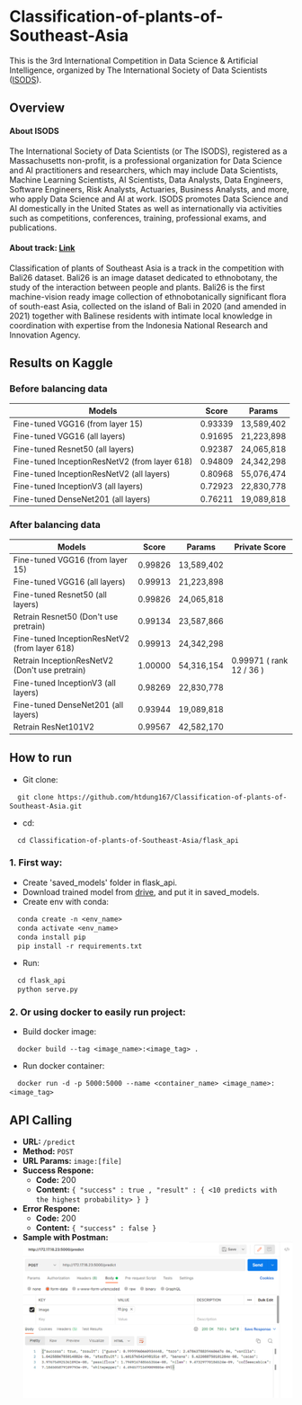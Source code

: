 # Classification-of-plants-of-Southeast-Asia
This is the 3rd International Competition in Data Science & Artificial Intelligence, organized by The International Society of Data Scientists ([ISODS](https://www.isods.org/about-the-society)).
## Overview
#### About ISODS
The International Society of Data Scientists (or The ISODS), registered as a Massachusetts non-profit, is a professional organization for Data Science and AI practitioners and researchers, which may include Data Scientists, Machine Learning Scientists, AI Scientists, Data Analysts, Data Engineers, Software Engineers, Risk Analysts, Actuaries, Business Analysts, and more, who apply Data Science and AI at work. ISODS promotes Data Science and AI domestically in the United States as well as internationally via activities such as competitions, conferences, training, professional exams, and publications.
#### About track: [Link](https://www.kaggle.com/competitions/classification-of-plants-of-southeast-asia/)
Classification of plants of Southeast Asia is a track in the competition with Bali26 dataset. Bali26 is an image dataset dedicated to ethnobotany, the study of the interaction between people and plants. Bali26 is the first machine-vision ready image collection of ethnobotanically significant flora of south-east Asia, collected on the island of Bali in 2020 (and amended in 2021) together with Balinese residents with intimate local knowledge in coordination with expertise from the Indonesia National Research and Innovation Agency.

## Results on Kaggle
### Before balancing data
Models  | Score | Params 
------------- | ------------- | ------------
Fine-tuned VGG16 (from layer 15)  | 0.93339 | 13,589,402 
Fine-tuned VGG16 (all layers)   | 0.91695 | 21,223,898
Fine-tuned Resnet50 (all layers)   | 0.92387 | 24,065,818
Fine-tuned InceptionResNetV2 (from layer 618)   | 0.94809 | 24,342,298
Fine-tuned InceptionResNetV2 (all layers)   | 0.80968 | 55,076,474
Fine-tuned InceptionV3 (all layers)   | 0.72923 | 22,830,778
Fine-tuned DenseNet201 (all layers)   | 0.76211 | 19,089,818

### After balancing data

Models  | Score | Params | Private Score
------------- | ------------- | ------------ | ---------
Fine-tuned VGG16 (from layer 15)  | 0.99826 | 13,589,402 |
Fine-tuned VGG16 (all layers)   | 0.99913 | 21,223,898 |
Fine-tuned Resnet50 (all layers)   | 0.99826 | 24,065,818 |
Retrain Resnet50 (Don't use pretrain) | 0.99134 |23,587,866 |
Fine-tuned InceptionResNetV2 (from layer 618)   | 0.99913 | 24,342,298 |
Retrain InceptionResNetV2  (Don't use pretrain)  | 1.00000 | 54,316,154 | 0.99971 ( rank 12 / 36 )
Fine-tuned InceptionV3 (all layers)   |  0.98269 | 22,830,778 |
Fine-tuned DenseNet201 (all layers)   | 0.93944 | 19,089,818 |
Retrain ResNet101V2 | 0.99567 | 42,582,170 |

## How to run
- Git clone: 
```
  git clone https://github.com/htdung167/Classification-of-plants-of-Southeast-Asia.git
```
- cd:
```
  cd Classification-of-plants-of-Southeast-Asia/flask_api
```
### 1. First way:
- Create 'saved_models' folder in flask_api.
- Download trained model from [drive](https://drive.google.com/drive/folders/1G9TeimqzQSZJeuzZy646MJOFjQYXJ7B6?usp=sharing), and put it in saved_models.
- Create env with conda:
```
  conda create -n <env_name>
  conda activate <env_name>
  conda install pip
  pip install -r requirements.txt
```
- Run:
```
  cd flask_api 
  python serve.py
```

### 2. Or using docker to easily run project:
- Build docker image:
```
  docker build --tag <image_name>:<image_tag> .
```
- Run docker container:
```
  docker run -d -p 5000:5000 --name <container_name> <image_name>:<image_tag>
```

## API Calling
* **URL:**
`
  /predict
`
* **Method:**
`
  POST
`
* **URL Params:**
`
  image:[file]
`
* **Success Respone:** <br>
  * **Code:** 200 <br>
  * **Content:** `{ "success" : true , "result" : { <10 predicts with the highest probability> } }`
* **Error Respone:** <br>
  * **Code:** 200 <br>
  * **Content:** `{ "success" : false }`
* **Sample with Postman:**
![postman_sample](sample_postman.png)

